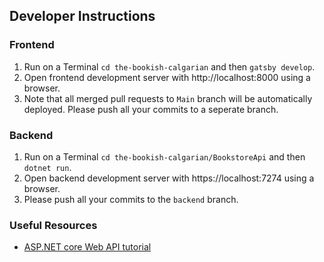 ## Developer Instructions

### Frontend
1. Run on a Terminal ```cd the-bookish-calgarian``` and then ```gatsby develop```.
2. Open frontend development server with http://localhost:8000 using a browser.
3. Note that all merged pull requests to ```Main``` branch will be automatically deployed.
   Please push all your commits to a seperate branch.

### Backend
1. Run on a Terminal ```cd the-bookish-calgarian/BookstoreApi``` and then ```dotnet run```.
2. Open backend development server with https://localhost:7274 using a browser.
3. Please push all your commits to the ```backend``` branch.

### Useful Resources
- [ASP.NET core Web API tutorial](https://docs.microsoft.com/en-us/aspnet/core/tutorials/first-web-api)
